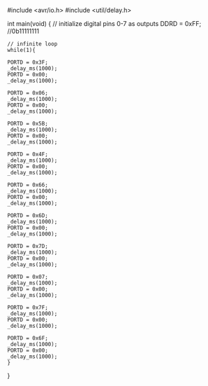 
#include <avr/io.h>
#include <util/delay.h>


int main(void)
{
    // initialize digital pins 0-7 as outputs
    DDRD = 0xFF; //0b11111111

    // infinite loop
    while(1){

    PORTD = 0x3F;
    _delay_ms(1000);
    PORTD = 0x00;
    _delay_ms(1000);

    PORTD = 0x06;
    _delay_ms(1000);
    PORTD = 0x00;
    _delay_ms(1000);

    PORTD = 0x5B;
    _delay_ms(1000);
    PORTD = 0x00;
    _delay_ms(1000);

    PORTD = 0x4F;
    _delay_ms(1000);
    PORTD = 0x00;
    _delay_ms(1000);

    PORTD = 0x66;
    _delay_ms(1000);
    PORTD = 0x00;
    _delay_ms(1000);

    PORTD = 0x6D;
    _delay_ms(1000);
    PORTD = 0x00;
    _delay_ms(1000);

    PORTD = 0x7D;
    _delay_ms(1000);
    PORTD = 0x00;
    _delay_ms(1000);

    PORTD = 0x07;
    _delay_ms(1000);
    PORTD = 0x00;
    _delay_ms(1000);

    PORTD = 0x7F;
    _delay_ms(1000);
    PORTD = 0x00;
    _delay_ms(1000);

    PORTD = 0x6F;
    _delay_ms(1000);
    PORTD = 0x00;
    _delay_ms(1000);
    }
}


